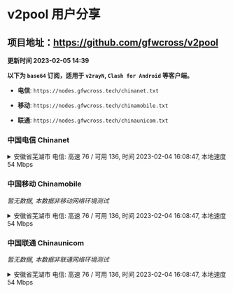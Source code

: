 # v2pool 用户分享
## 项目地址：<https://github.com/gfwcross/v2pool>
**更新时间 2023-02-05 14:39**


**以下为 `base64` 订阅，适用于 `v2rayN`, `Clash for Android` 等客户端。**

- **电信**: `https://nodes.gfwcross.tech/chinanet.txt`

- **移动**: `https://nodes.gfwcross.tech/chinamobile.txt`

- **联通**: `https://nodes.gfwcross.tech/chinaunicom.txt`


### 中国电信 Chinanet
<details><summary>安徽省芜湖市 电信: 高速 76 / 可用 136, 时间 2023-02-04 16:08:47, 本地速度 54 Mbps</summary><p>可用节点订阅：https://transfer.sh/t7pKRq/running.txt<br>高速节点订阅：https://transfer.sh/apP7rg/good.txt<br>低延迟节点订阅：https://transfer.sh/Enmaxd/low_delay.txt</p></details>
<p></p>

### 中国移动 Chinamobile
<i>暂无数据, 本数据非移动网络环境测试</i>
<details><summary>安徽省芜湖市 电信: 高速 76 / 可用 136, 时间 2023-02-04 16:08:47, 本地速度 54 Mbps</summary><p>可用节点订阅：https://transfer.sh/t7pKRq/running.txt<br>高速节点订阅：https://transfer.sh/apP7rg/good.txt<br>低延迟节点订阅：https://transfer.sh/Enmaxd/low_delay.txt</p></details>
<p></p>

### 中国联通 Chinaunicom
<i>暂无数据, 本数据非联通网络环境测试</i>
<details><summary>安徽省芜湖市 电信: 高速 76 / 可用 136, 时间 2023-02-04 16:08:47, 本地速度 54 Mbps</summary><p>可用节点订阅：https://transfer.sh/t7pKRq/running.txt<br>高速节点订阅：https://transfer.sh/apP7rg/good.txt<br>低延迟节点订阅：https://transfer.sh/Enmaxd/low_delay.txt</p></details>
<p></p>